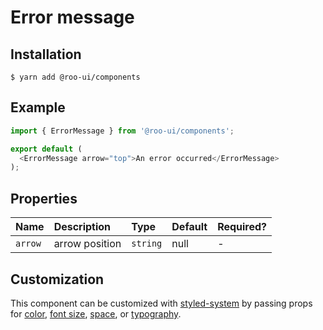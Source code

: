 # Error message

<!-- STORY -->

## Installation

```shell
$ yarn add @roo-ui/components
```

## Example

```js
import { ErrorMessage } from '@roo-ui/components';

export default (
  <ErrorMessage arrow="top">An error occurred</ErrorMessage>
);
```

## Properties

| Name          | Description                | Type     | Default | Required? |
|:--------------|:---------------------------|:---------|:--------|:----------|
| `arrow`       | arrow position             | `string` | null    | -         |

## Customization

This component can be customized with [styled-system](https://github.com/jxnblk/styled-system) by passing props for [color](https://github.com/jxnblk/styled-system#color-responsive), [font size](https://github.com/jxnblk/styled-system#fontsize-responsive), [space](https://github.com/jxnblk/styled-system#space-responsive), or [typography](https://github.com/jxnblk/styled-system#typography).
